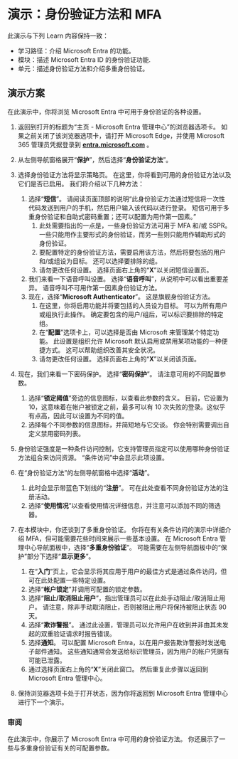 <!---
---
演示：标题：“浏览 Microsoft Entra ID 用户设置”学习路径/模块/单元：“学习路径：描述 Microsoft Entra 的功能；模块 2：描述 Microsoft Entra ID 的身份验证功能；第 3 单元：描述身份验证方法，第 4 单元：描述多重身份验证”
---
--->

# 演示：身份验证方法和 MFA

此演示与下列 Learn 内容保持一致：

- 学习路径：介绍 Microsoft Entra 的功能。
- 模块：描述 Microsoft Entra ID 的身份验证功能.
- 单元：描述身份验证方法和介绍多重身份验证。

## 演示方案

在此演示中，你将浏览 Microsoft Entra 中可用于身份验证的各种设置。

1. 返回到打开的标题为“主页 - Microsoft Entra 管理中心”的浏览器选项卡。  如果之前关闭了该浏览器选项卡，请打开 Microsoft Edge，并使用 Microsoft 365 管理员凭据登录到 **[entra.microsoft.com](https://entra.microsoft.com)** 。

1. 从左侧导航窗格展开“**保护**”，然后选择“**身份验证方法**”。

1. 选择身份验证方法将显示策略页。  在这里，你将看到可用的身份验证方法以及它们是否已启用。  我们将介绍以下几种方法：  
    1. 选择“**短信**”。  请阅读页面顶部的说明“此身份验证方法通过短信将一次性代码发送到用户的手机，然后用户输入该代码以进行登录。 短信可用于多重身份验证和自助式密码重置；还可以配置为用作第一因素。”
        1. 此处需要指出的一点是，一些身份验证方法可用于 MFA 和/或 SSPR。  一些只能用作主要形式的身份验证，而另一些则只能用作辅助形式的身份验证。
        1. 要配置特定的身份验证方法，需要启用该方法，然后将要包括的用户和/或组设为目标。  还可以选择要排除的组。
        1. 请勿更改任何设置。  选择页面右上角的“**X**”以关闭短信设置页。  
    1. 我们来看一下语音呼叫设置。  选择“**语音呼叫**”，从说明中可以看出重要差异。  语音呼叫不可用作第一因素身份验证方法。
    1. 现在，选择“**Microsoft Authenticator**”。  这是旗舰身份验证方法。  
        1. 在这里，你将启用功能并将要包括的人员设为目标。  可以为所有用户或组执行此操作。 确定要包含的用户/组后，可以标识要排除的特定组。  
        1. 在“**配置**”选项卡上，可以选择是否由 Microsoft 来管理某个特定功能。 此设置是组织允许 Microsoft 默认启用或禁用某项功能的一种便捷方式。 这可以帮助组织改善其安全状况。
        1. 请勿更改任何设置。 选择页面右上角的“**X**”以关闭该页面。
 
1. 现在，我们来看一下密码保护。 选择“**密码保护**”。  请注意可用的不同配置参数。  
    1. 选择“**锁定阈值**”旁边的信息图标，以查看此参数的含义。  目前，它设置为 10，这意味着在帐户被锁定之前，最多可以有 10 次失败的登录。这似乎有点高，因此可以设置为不同的值。
    1. 选择每个不同参数的信息图标，并简短地与它交谈。  你会特别需要调出自定义禁用密码列表。

1. 身份验证强度是一种条件访问控制，它支持管理员指定可以使用哪种身份验证方法组合来访问资源。 “条件访问”中会显示此项设置。

1. 在“身份验证方法”的左侧导航窗格中选择“**活动**”。
    1. 此时会显示带蓝色下划线的“**注册**”。  可在此处查看不同身份验证方法的注册活动。
    1. 选择“**使用情况**”以查看使用情况详细信息，并注意可以添加不同的筛选器。

1. 在本模块中，你还谈到了多重身份验证。 你将在有关条件访问的演示中详细介绍 MFA，但可能需要花些时间来展示一些基本设置。  在 Microsoft Entra 管理中心导航面板中，选择“**多重身份验证**”。  可能需要在左侧导航面板中的“保护”部分下选择“**显示更多**”。
    1. 在“**入门**”页上，它会显示将其应用于用户的最佳方式是通过条件访问，但可在此处配置一些特定设置。
    1. 选择“**帐户锁定**”并调用可配置的锁定参数。
    1. 选择“**阻止/取消阻止用户**”，指出管理员可以在此处手动阻止/取消阻止用户。  请注意，除非手动取消阻止，否则被阻止用户将保持被阻止状态 90 天。
    1. 选择“**欺诈警报**”。  通过此设置，管理员可以允许用户在收到并非由其未发起的双重验证请求时报告错误。
    1. 选择**通知**。  可以配置 Microsoft Entra，以在用户报告欺诈警报时发送电子邮件通知。 这些通知通常会发送给标识管理员，因为用户的帐户凭据有可能已泄露。
    1. 通过选择页面右上角的“**X**”关闭此窗口。  然后重复此步骤以返回到 Microsoft Entra 管理中心。

1. 保持浏览器选项卡处于打开状态，因为你将返回到 Microsoft Entra 管理中心进行下一个演示。

### 审阅

在此演示中，你展示了 Microsoft Entra 中可用的身份验证方法。  你还展示了一些与多重身份验证有关的可配置参数。
